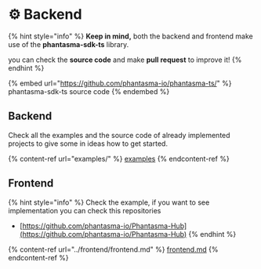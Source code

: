 # ⚙️ Backend

{% hint style="info" %}
**Keep in mind,** both the backend and frontend make use of the **phantasma-sdk-ts** library.

you can check the **source code** and make **pull request** to improve it!
{% endhint %}

{% embed url="https://github.com/phantasma-io/phantasma-ts/" %}
phantasma-sdk-ts source code
{% endembed %}

## Backend

Check all the examples and the source code of already implemented projects to give some in ideas how to get started.

{% content-ref url="examples/" %}
[examples](examples/)
{% endcontent-ref %}

## Frontend

{% hint style="info" %}
Check the example, if you want to see implementation you can check this repositories

* [https://github.com/phantasma-io/Phantasma-Hub](https://github.com/phantasma-io/Phantasma-Hub)
{% endhint %}

{% content-ref url="../frontend/frontend.md" %}
[frontend.md](../frontend/frontend.md)
{% endcontent-ref %}
